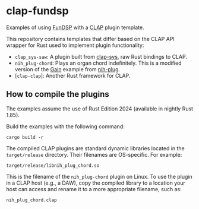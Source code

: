 # clap-fundsp

Examples of using [FunDSP] with a [CLAP] plugin template.

This repository contains templates that differ based on the CLAP API wrapper for
Rust used to implement plugin functionality:

* `clap_sys-saw`: A plugin built from [clap-sys], raw Rust bindings to CLAP.
* `nih_plug-chord`: Plays an organ chord indefinitely. This is a modified
  version of the [Gain] example from [nih-plug].
* [`clap-clap`]: Another Rust framework for CLAP.

[CLAP]: https://cleveraudio.org/

[clap-sys]: https://github.com/micahrj/clap-sys

[FunDSP]: https://github.com/SamiPerttu/fundsp

[Gain]: https://github.com/robbert-vdh/nih-plug/blob/master/plugins/examples/gain/src/lib.rs

[nih-plug]: https://github.com/robbert-vdh/nih-plug

[clap-clap]: https://github.com/mira-merkell/clap-clap

## How to compile the plugins

The examples assume the use of Rust Edition 2024 (available in nightly Rust
1.85).

Build the examples with the following command:

```
cargo build -r
```

The compiled CLAP plugins are standard dynamic libraries located in the
`target/release` directory. Their filenames are OS-specific. For example:

```
target/release/libnih_plug_chord.so
```

This is the filename of the `nih_plug-chord` plugin on Linux. To use the plugin
in a CLAP host (e.g., a DAW), copy the compiled library to a location your host
can access and rename it to a more appropriate filename, such as:

```
nih_plug_chord.clap 
```
